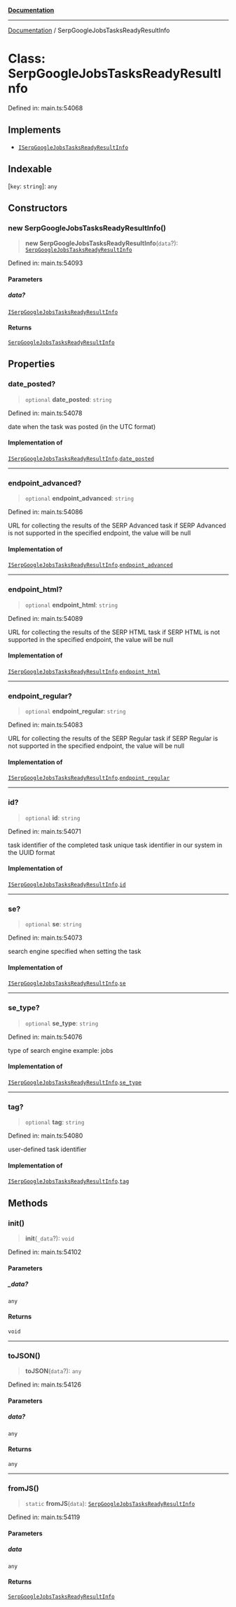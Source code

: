 [**Documentation**](../README.md)

***

[Documentation](../README.md) / SerpGoogleJobsTasksReadyResultInfo

# Class: SerpGoogleJobsTasksReadyResultInfo

Defined in: main.ts:54068

## Implements

- [`ISerpGoogleJobsTasksReadyResultInfo`](../interfaces/ISerpGoogleJobsTasksReadyResultInfo.md)

## Indexable

\[`key`: `string`\]: `any`

## Constructors

### new SerpGoogleJobsTasksReadyResultInfo()

> **new SerpGoogleJobsTasksReadyResultInfo**(`data`?): [`SerpGoogleJobsTasksReadyResultInfo`](SerpGoogleJobsTasksReadyResultInfo.md)

Defined in: main.ts:54093

#### Parameters

##### data?

[`ISerpGoogleJobsTasksReadyResultInfo`](../interfaces/ISerpGoogleJobsTasksReadyResultInfo.md)

#### Returns

[`SerpGoogleJobsTasksReadyResultInfo`](SerpGoogleJobsTasksReadyResultInfo.md)

## Properties

### date\_posted?

> `optional` **date\_posted**: `string`

Defined in: main.ts:54078

date when the task was posted (in the UTC format)

#### Implementation of

[`ISerpGoogleJobsTasksReadyResultInfo`](../interfaces/ISerpGoogleJobsTasksReadyResultInfo.md).[`date_posted`](../interfaces/ISerpGoogleJobsTasksReadyResultInfo.md#date_posted)

***

### endpoint\_advanced?

> `optional` **endpoint\_advanced**: `string`

Defined in: main.ts:54086

URL for collecting the results of the SERP Advanced task
if SERP Advanced is not supported in the specified endpoint, the value will be null

#### Implementation of

[`ISerpGoogleJobsTasksReadyResultInfo`](../interfaces/ISerpGoogleJobsTasksReadyResultInfo.md).[`endpoint_advanced`](../interfaces/ISerpGoogleJobsTasksReadyResultInfo.md#endpoint_advanced)

***

### endpoint\_html?

> `optional` **endpoint\_html**: `string`

Defined in: main.ts:54089

URL for collecting the results of the SERP HTML task
if SERP HTML is not supported in the specified endpoint, the value will be null

#### Implementation of

[`ISerpGoogleJobsTasksReadyResultInfo`](../interfaces/ISerpGoogleJobsTasksReadyResultInfo.md).[`endpoint_html`](../interfaces/ISerpGoogleJobsTasksReadyResultInfo.md#endpoint_html)

***

### endpoint\_regular?

> `optional` **endpoint\_regular**: `string`

Defined in: main.ts:54083

URL for collecting the results of the SERP Regular task
if SERP Regular is not supported in the specified endpoint, the value will be null

#### Implementation of

[`ISerpGoogleJobsTasksReadyResultInfo`](../interfaces/ISerpGoogleJobsTasksReadyResultInfo.md).[`endpoint_regular`](../interfaces/ISerpGoogleJobsTasksReadyResultInfo.md#endpoint_regular)

***

### id?

> `optional` **id**: `string`

Defined in: main.ts:54071

task identifier of the completed task
unique task identifier in our system in the UUID format

#### Implementation of

[`ISerpGoogleJobsTasksReadyResultInfo`](../interfaces/ISerpGoogleJobsTasksReadyResultInfo.md).[`id`](../interfaces/ISerpGoogleJobsTasksReadyResultInfo.md#id)

***

### se?

> `optional` **se**: `string`

Defined in: main.ts:54073

search engine specified when setting the task

#### Implementation of

[`ISerpGoogleJobsTasksReadyResultInfo`](../interfaces/ISerpGoogleJobsTasksReadyResultInfo.md).[`se`](../interfaces/ISerpGoogleJobsTasksReadyResultInfo.md#se)

***

### se\_type?

> `optional` **se\_type**: `string`

Defined in: main.ts:54076

type of search engine
example: jobs

#### Implementation of

[`ISerpGoogleJobsTasksReadyResultInfo`](../interfaces/ISerpGoogleJobsTasksReadyResultInfo.md).[`se_type`](../interfaces/ISerpGoogleJobsTasksReadyResultInfo.md#se_type)

***

### tag?

> `optional` **tag**: `string`

Defined in: main.ts:54080

user-defined task identifier

#### Implementation of

[`ISerpGoogleJobsTasksReadyResultInfo`](../interfaces/ISerpGoogleJobsTasksReadyResultInfo.md).[`tag`](../interfaces/ISerpGoogleJobsTasksReadyResultInfo.md#tag)

## Methods

### init()

> **init**(`_data`?): `void`

Defined in: main.ts:54102

#### Parameters

##### \_data?

`any`

#### Returns

`void`

***

### toJSON()

> **toJSON**(`data`?): `any`

Defined in: main.ts:54126

#### Parameters

##### data?

`any`

#### Returns

`any`

***

### fromJS()

> `static` **fromJS**(`data`): [`SerpGoogleJobsTasksReadyResultInfo`](SerpGoogleJobsTasksReadyResultInfo.md)

Defined in: main.ts:54119

#### Parameters

##### data

`any`

#### Returns

[`SerpGoogleJobsTasksReadyResultInfo`](SerpGoogleJobsTasksReadyResultInfo.md)
